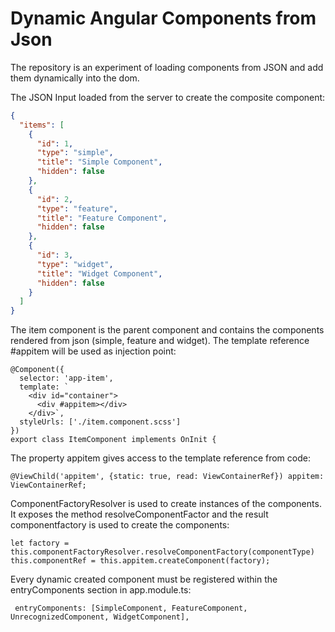# Dynamic Angular Components from Json
The repository is an experiment of loading components from JSON and add them dynamically into the dom. 

The JSON Input loaded from the server to create the composite component:

```json
{
  "items": [
    {
      "id": 1,
      "type": "simple",
      "title": "Simple Component",
      "hidden": false
    },
    {
      "id": 2,
      "type": "feature",
      "title": "Feature Component",
      "hidden": false
    },
    {
      "id": 3,
      "type": "widget",
      "title": "Widget Component",
      "hidden": false
    }
  ]
}
```
The item component is the parent component and contains the components rendered from json (simple, feature and widget).
The template reference #appitem will be used as injection point:
```angular2
@Component({
  selector: 'app-item',
  template: `
    <div id="container">
      <div #appitem></div>
    </div>`,
  styleUrls: ['./item.component.scss']
})
export class ItemComponent implements OnInit {
```
The property appitem gives access to the template reference from code:
```angular2
@ViewChild('appitem', {static: true, read: ViewContainerRef}) appitem: ViewContainerRef;
```
ComponentFactoryResolver is used to create instances of the components. It exposes the method resolveComponentFactor and the result componentfactory
is used to create the components:
```angular2
let factory = this.componentFactoryResolver.resolveComponentFactory(componentType)
this.componentRef = this.appitem.createComponent(factory);
```
Every dynamic created component must be registered within the entryComponents section in app.module.ts:
```angular2
 entryComponents: [SimpleComponent, FeatureComponent, UnrecognizedComponent, WidgetComponent],
```
